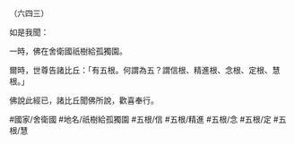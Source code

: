 （六四三）

如是我聞：

一時，佛在舍衛國祇樹給孤獨園。

爾時，世尊告諸比丘：「有五根。何謂為五？謂信根、精進根、念根、定根、慧根。」

佛說此經已，諸比丘聞佛所說，歡喜奉行。

#國家/舍衛國
#地名/祇樹給孤獨園
#五根/信
#五根/精進
#五根/念
#五根/定
#五根/慧
